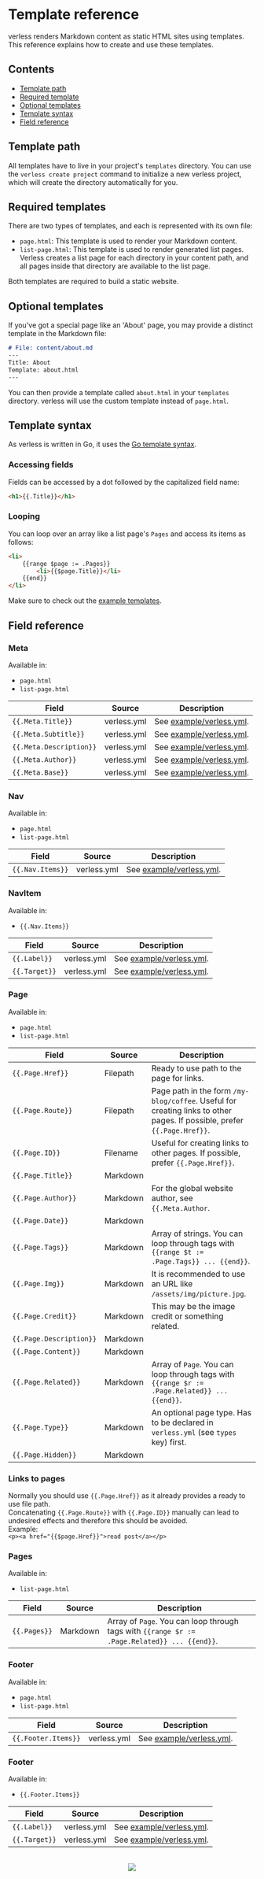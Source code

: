 # Template reference

verless renders Markdown content as static HTML sites using templates. This reference explains how to create and use
these templates.

## Contents

* [Template path](#template-path)
* [Required template](#required-templates)
* [Optional templates](#optional-templates)
* [Template syntax](#template-syntax)
* [Field reference](#field-reference)

## Template path

All templates have to live in your project's `templates` directory. You can use the `verless create project` command
to initialize a new verless project, which will create the directory automatically for you.

## Required templates

There are two types of templates, and each is represented with its own file:

* `page.html`: This template is used to render your Markdown content.
* `list-page.html`: This template is used to render generated list pages. Verless creates a list page for each
directory in your content path, and all pages inside that directory are available to the list page.

Both templates are required to build a static website.

## Optional templates

If you've got a special page like an 'About' page, you may provide a distinct template in the Markdown file:

```markdown
# File: content/about.md
---
Title: About
Template: about.html
---
```

You can then provide a template called `about.html` in your `templates` directory. verless will use the custom template
instead of `page.html`.

## Template syntax

As verless is written in Go, it uses the [Go template syntax](https://golang.org/pkg/text/template/).

### Accessing fields

Fields can be accessed by a dot followed by the capitalized field name:

```html
<h1>{{.Title}}</h1>
``` 

### Looping

You can loop over an array like a list page's `Pages` and access its items as follows:

```html
<li>
    {{range $page := .Pages}}
        <li>{{$page.Title}}</li>
    {{end}}
</li>
```

Make sure to check out the [example templates](../example/templates).

## Field reference

### Meta

Available in:
* `page.html`
* `list-page.html`

| Field                   | Source      | Description                                        |
|-------------------------|-------------|----------------------------------------------------|
| `{{.Meta.Title}}`       | verless.yml | See [example/verless.yml](../example/verless.yml). |
| `{{.Meta.Subtitle}}`    | verless.yml | See [example/verless.yml](../example/verless.yml). |
| `{{.Meta.Description}}` | verless.yml | See [example/verless.yml](../example/verless.yml). |
| `{{.Meta.Author}}`      | verless.yml | See [example/verless.yml](../example/verless.yml). |
| `{{.Meta.Base}}`        | verless.yml | See [example/verless.yml](../example/verless.yml). |

### Nav

Available in:
* `page.html`
* `list-page.html`

| Field            | Source      | Description                                        |
|------------------|-------------|----------------------------------------------------|
| `{{.Nav.Items}}` | verless.yml | See [example/verless.yml](../example/verless.yml). |

### NavItem

Available in:
* `{{.Nav.Items}}`

| Field         | Source      | Description                                        |
|---------------|-------------|----------------------------------------------------|
| `{{.Label}}`  | verless.yml | See [example/verless.yml](../example/verless.yml). |
| `{{.Target}}` | verless.yml | See [example/verless.yml](../example/verless.yml). |

### Page

Available in:
* `page.html`
* `list-page.html`

| Field                   | Source   | Description                                                                                                              |
|-------------------------|----------|--------------------------------------------------------------------------------------------------------------------------|
| `{{.Page.Href}}`        | Filepath | Ready to use path to the page for links.                                                                                 |
| `{{.Page.Route}}`       | Filepath | Page path in the form `/my-blog/coffee`. Useful for creating links to other pages. If possible, prefer `{{.Page.Href}}`. |
| `{{.Page.ID}}`          | Filename | Useful for creating links to other pages. If possible, prefer `{{.Page.Href}}`.                                          |
| `{{.Page.Title}}`       | Markdown |                                                                                                                          |
| `{{.Page.Author}}`      | Markdown | For the global website author, see `{{.Meta.Author`.                                                                     |
| `{{.Page.Date}}`        | Markdown |                                                                                                                          |
| `{{.Page.Tags}}`        | Markdown | Array of strings. You can loop through tags with `{{range $t := .Page.Tags}} ... {{end}}`.                               |
| `{{.Page.Img}}`         | Markdown | It is recommended to use an URL like `/assets/img/picture.jpg`.                                                          |
| `{{.Page.Credit}}`      | Markdown | This may be the image credit or something related.                                                                       |
| `{{.Page.Description}}` | Markdown |                                                                                                                          |
| `{{.Page.Content}}`     | Markdown |                                                                                                                          |
| `{{.Page.Related}}`     | Markdown | Array of `Page`. You can loop through tags with `{{range $r := .Page.Related}} ... {{end}}`.                             |
| `{{.Page.Type}}`        | Markdown | An optional page type. Has to be declared in `verless.yml` (see `types` key) first.                                      |
| `{{.Page.Hidden}}`      | Markdown |                                                                                                                          |

### Links to pages

Normally you should use `{{.Page.Href}}` as it already provides a ready to use file path.  
Concatenating `{{.Page.Route}}` with `{{.Page.ID}}` manually can lead to undesired effects and therefore this should be avoided.  
Example:  
`<p><a href="{{$page.Href}}">read post</a></p>`

### Pages

Available in:
* `list-page.html`

| Field        | Source   | Description                                                                                  |
|--------------|----------|----------------------------------------------------------------------------------------------|
| `{{.Pages}}` | Markdown | Array of `Page`. You can loop through tags with `{{range $r := .Page.Related}} ... {{end}}`. |

### Footer

Available in:
* `page.html`
* `list-page.html`

| Field               | Source      | Description                                        |
|---------------------|-------------|----------------------------------------------------|
| `{{.Footer.Items}}` | verless.yml | See [example/verless.yml](../example/verless.yml). |

### Footer

Available in:
* `{{.Footer.Items}}`

| Field         | Source      | Description                                        |
|---------------|-------------|----------------------------------------------------|
| `{{.Label}}`  | verless.yml | See [example/verless.yml](../example/verless.yml). |
| `{{.Target}}` | verless.yml | See [example/verless.yml](../example/verless.yml). |

<p align="center">
<br>
<a href="https://github.com/verless/verless"><img src="https://verless.dominikbraun.io/assets/img/icon-light.png"></a>
</p>
